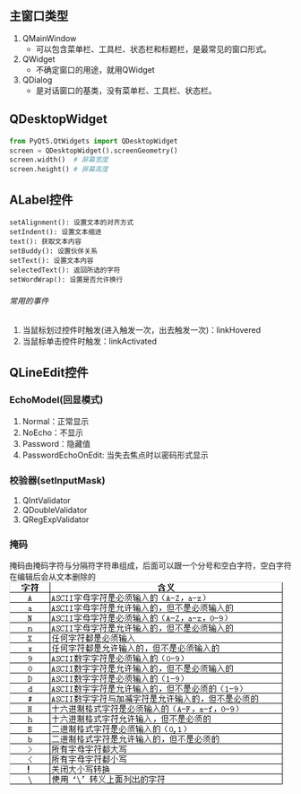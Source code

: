 ## 主窗口类型
1. QMainWindow
    - 可以包含菜单栏、工具栏、状态栏和标题栏，是最常见的窗口形式。
2. QWidget
    - 不确定窗口的用途，就用QWidget
3. QDialog
    - 是对话窗口的基类，没有菜单栏、工具栏、状态栏。
## QDesktopWidget
```python
from PyQt5.QtWidgets import QDesktopWidget
screen = QDesktopWidget().screenGeometry()
screen.width()  # 屏幕宽度
screen.height() # 屏幕高度
```
## ALabel控件
```
setAlignment(): 设置文本的对齐方式
setIndent(): 设置文本缩进
text(): 获取文本内容
setBuddy(): 设置伙伴关系
setText(): 设置文本内容
selectedText(): 返回所选的字符
setWordWrap(): 设置是否允许换行
```
###### 常用的事件
1. 当鼠标划过控件时触发(进入触发一次，出去触发一次)：linkHovered
2. 当鼠标单击控件时触发：linkActivated
## QLineEdit控件
### EchoModel(回显模式)
1. Normal：正常显示
2. NoEcho：不显示
3. Password：隐藏值
4. PasswordEchoOnEdit: 当失去焦点时以密码形式显示
### 校验器(setInputMask)
1. QIntValidator
2. QDoubleValidator
3. QRegExpValidator
### 掩码
掩码由掩码字符与分隔符字符串组成，后面可以跟一个分号和空白字符，空白字符在编辑后会从文本删除的 
![mask](./img/mask.png)